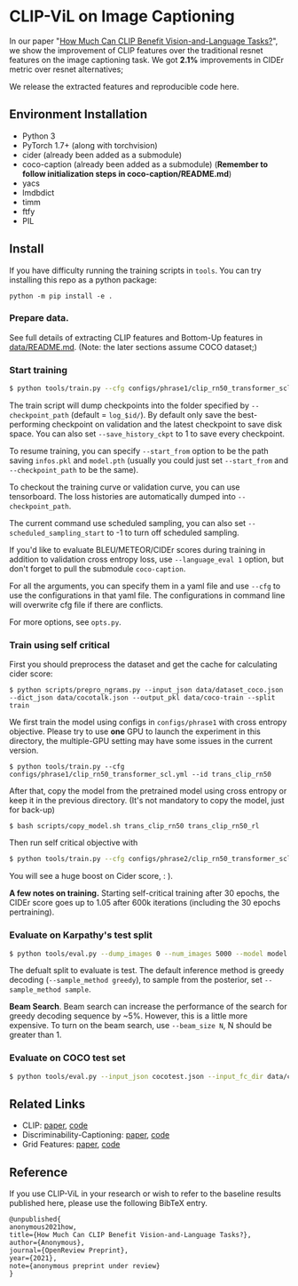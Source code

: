 # CLIP-ViL on Image Captioning

In our paper "[How Much Can CLIP Benefit Vision-and-Language Tasks?](https://arxiv.org/abs/2107.06383)", we show the improvement of CLIP features
over the traditional resnet features on the image captioning task. 
We got **2.1%** improvements in CIDEr metric over resnet alternatives; 


We release the extracted features and reproducible code here.


## Environment Installation
- Python 3
- PyTorch 1.7+ (along with torchvision)
- cider (already been added as a submodule)
- coco-caption (already been added as a submodule) (**Remember to follow initialization steps in coco-caption/README.md**)
- yacs
- lmdbdict
- timm
- ftfy
- PIL

## Install

If you have difficulty running the training scripts in `tools`. You can try installing this repo as a python package:
```
python -m pip install -e .
```

### Prepare data.

See full details of extracting CLIP features and Bottom-Up features in [data/README.md](data/README.md). (Note: the later sections assume COCO dataset;)

### Start training

```bash
$ python tools/train.py --cfg configs/phrase1/clip_rn50_transformer_scl.yml 
```

The train script will dump checkpoints into the folder specified by `--checkpoint_path` (default = `log_$id/`). By default only save the best-performing checkpoint on validation and the latest checkpoint to save disk space. You can also set `--save_history_ckpt` to 1 to save every checkpoint.

To resume training, you can specify `--start_from` option to be the path saving `infos.pkl` and `model.pth` (usually you could just set `--start_from` and `--checkpoint_path` to be the same).

To checkout the training curve or validation curve, you can use tensorboard. The loss histories are automatically dumped into `--checkpoint_path`.

The current command use scheduled sampling, you can also set `--scheduled_sampling_start` to -1 to turn off scheduled sampling.

If you'd like to evaluate BLEU/METEOR/CIDEr scores during training in addition to validation cross entropy loss, use `--language_eval 1` option, but don't forget to pull the submodule `coco-caption`.

For all the arguments, you can specify them in a yaml file and use `--cfg` to use the configurations in that yaml file. The configurations in command line will overwrite cfg file if there are conflicts.  

For more options, see `opts.py`. 


<!-- **A few notes on training.** To give you an idea, with the default settings one epoch of MS COCO images is about 11000 iterations. After 1 epoch of training results in validation loss ~2.5 and CIDEr score of ~0.68. By iteration 60,000 CIDEr climbs up to about ~0.84 (validation loss at about 2.4 (under scheduled sampling)). -->

### Train using self critical

First you should preprocess the dataset and get the cache for calculating cider score:
```
$ python scripts/prepro_ngrams.py --input_json data/dataset_coco.json --dict_json data/cocotalk.json --output_pkl data/coco-train --split train
```
We first train the model using configs in `configs/phrase1` with cross entropy objective. Please try to use **one** GPU to launch the experiment in this directory, the multiple-GPU setting may have some issues in the current version. 
```
$ python tools/train.py --cfg configs/phrase1/clip_rn50_transformer_scl.yml --id trans_clip_rn50
```


After that, copy the model from the pretrained model using cross entropy or keep it in the previous directory. (It's not mandatory to copy the model, just for back-up)
```
$ bash scripts/copy_model.sh trans_clip_rn50 trans_clip_rn50_rl
```

Then run self critical objective with 

```bash
$ python tools/train.py --cfg configs/phrase2/clip_rn50_transformer_scl.yml --id trans_clip_rn50
```


You will see a huge boost on Cider score, : ).

**A few notes on training.** Starting self-critical training after 30 epochs, the CIDEr score goes up to 1.05 after 600k iterations (including the 30 epochs pertraining).


### Evaluate on Karpathy's test split

```bash
$ python tools/eval.py --dump_images 0 --num_images 5000 --model model.pth --infos_path infos.pkl --language_eval 1 
```

The defualt split to evaluate is test. The default inference method is greedy decoding (`--sample_method greedy`), to sample from the posterior, set `--sample_method sample`.

**Beam Search**. Beam search can increase the performance of the search for greedy decoding sequence by ~5%. However, this is a little more expensive. To turn on the beam search, use `--beam_size N`, N should be greater than 1.

### Evaluate on COCO test set

```bash
$ python tools/eval.py --input_json cocotest.json --input_fc_dir data/cocotest_bu_fc --input_att_dir data/cocotest_bu_att --input_label_h5 none --num_images -1 --model model.pth --infos_path infos.pkl --language_eval 0
```

## Related Links
- CLIP: [paper](https://github.com/openai/CLIP), [code](https://github.com/openai/CLIP)
- Discriminability-Captioning: [paper](https://arxiv.org/abs/1803.04376), [code](https://github.com/ruotianluo/self-critical.pytorch)
- Grid Features: [paper](https://arxiv.org/abs/2001.03615), [code](https://github.com/facebookresearch/grid-feats-vqa)

## Reference
If you use CLIP-ViL in your research or wish to refer to the baseline results published here, 
please use the following BibTeX entry. 

```shell
@unpublished{          
anonymous2021how,          
title={How Much Can CLIP Benefit Vision-and-Language Tasks?},          
author={Anonymous},          
journal={OpenReview Preprint},          
year={2021},          
note={anonymous preprint under review}      
}
```